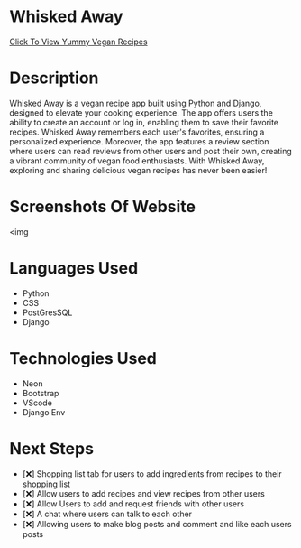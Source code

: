 # Whisked Away
[Click To View Yummy Vegan Recipes]()


# Description 

Whisked Away is a vegan recipe app built using Python and Django, designed to elevate your cooking experience. 
The app offers users the ability to create an account or log in, enabling them to save their favorite recipes. 
Whisked Away remembers each user's favorites, ensuring a personalized experience. 
Moreover, the app features a review section where users can read reviews from other users and post their own, creating a vibrant community of vegan food enthusiasts. 
With Whisked Away, exploring and sharing delicious vegan recipes has never been easier!


# Screenshots Of Website

<img
    
    
    
# Languages Used
- Python
- CSS
- PostGresSQL
- Django

# Technologies Used
- Neon
- Bootstrap
- VScode
- Django Env


# Next Steps

- [:x:] Shopping list tab for users to add ingredients from recipes to their shopping list
- [:x:] Allow users to add recipes and view recipes from other users
- [:x:] Allow Users to add and request friends with other users
- [:x:] A chat where users can talk to each other
- [:x:] Allowing users to make blog posts and comment and like each users posts

